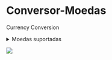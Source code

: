 # Conversor-Moedas
 Currency Conversion

<details>
  <summary>Moedas suportadas</summary>
<pre>
Afegane (AFN)
Ariary (MGA)
Balboa (PAB)
Baht (THB)
Birr etíope (ETB)
Bolivar Soberano Venezuelano (VES)
Boliviano (BOB)
Cedi (GHS)
Colon da Costa Rica (CRC)
Colon de El Salvador (SVC)
Cordoba Ouro (NIO)
Coroa dinamarquesa (DKK)
Coroa islandesa (ISK)
Coroa norueguesa (NOK)
Coroa sueca (SEK)
Coroa tcheca (CZK)
Dalasi (GMD)
Dinar argelino (DZD)
Dinar sérvio (RSD)
Dinar do Bahrein (BHD)
Dinar iraquiano (IQD)
Dinar jordaniano (JOD)
Dinar do Kuwait (KWD)
Dinar da Líbia (LYD)
Dinar macedonio (MKD)
Dinar tunisiano (TND)
Direito especial de saque (XDR)
Dirham dos Emirados Árabes Unidos (AED)
Dirham marroquino (MAD)
Dobra (STD)
Dólar australiano (AUD)
Dólar do Brunei (BND)
Dólar canadense (CAD)
Dólar do Caribe Oriental (XCD)
Dólar das Ilhas Cayman (KYD)
Dólar de Cingapura (SGD)
Dólar da Guiana (GYD)
Dólar da Namíbia (NAD)
Dólar dos Estados Unidos (USD)
Dólar de Fiji (FJD)
Dólar de Hong Kong (HKD)
Dólar das Ilhas Salomão (SBD)
Dólar da Libéria (LRD)
Dólar da Nova Zelândia (NZD)
Dolar do Zimbabue (ZWL)
Dólar das Bahamas (BSD)
Dólar de Barbados (BBD)
Dólar do Belize (BZD)
Dólar de Bermuda (BMD)
Dólar jamaicano (JMD)
Dólar do Suriname (SRD)
Dólar de Trindade e Tobago (TTD)
Dong (VND)
Dram (AMD)
Escudo cabo-verdiano (CVE)
Euro (EUR)
Florim de Aruba (AWG)
Forint (HUF)
Franco CFA BCEAO (XOF)
Franco CFA BEAC (XAF)
Franco CFP (XPF)
Franco congolês (CDF)
Franco suíço (CHF)
Franco do Burundi (BIF)
Franco das Comores (KMF)
Franco do Djibuti (DJF)
Franco da Guiné (GNF)
Franco de Ruanda (RWF)
Gourde (HTG)
Guarani (PYG)
Florim (ANG)
Grívnia (UAH)
Iene (JPY)
Kina (PGK)
Kuna (HRK)
Kwanza (AOA)
Lari (GEL)
Lek (ALL)
Lempira (HNL)
Leone (SLL)
Leu da Moldávia (MDL)
Lev (BGN)
Libra Esterlina (GBP)
Libra Sul Sudanesa (SSP)
Libra egípcia (EGP)
Libra das Malvinas (FKP)
Libra de Gibraltar (GIP)
Libra libanesa (LBP)
Libra da Síria (SYP)
Libra de Santa Helena (SHP)
Lilangeni (SZL)
Lira turca (TRY)
Loti (LSL)
Manat do Azerbaijão (AZN)
Marco conversível (BAM)
Naira (NGN)
Nakfa (ERN)
Ngultrum (BTN)
Nova libra sudanesa (SDG)
Metical (MZN)
Novo Dólar de Taiwan (TWD)
Leu romeno (RON)
Manat turcomano (TMT)
Novo sol (PEN)
Ouro (XAU)
Paanga (TOP)
Pataca (MOP)
Peso argentino (ARS)
Peso chileno (CLP)
Peso colombiano (COP)
Peso cubano (CUP)
Peso filipino (PHP)
Peso da Guiné-Bissau (GWP)
Peso mexicano (MXN)
Peso dominicano (DOP)
Peso Uruguaio (UYU)
Pula (BWP)
Kwacha de Zambia (ZMW)
Kwacha de Malavi (MWK)
Quetzal guatemalteco (GTQ)
Kyat (MMK)
Kip (LAK)
Rand (ZAR)
Real Brasileiro (BRL)
Renminbi (CNY)
Renminbi Hong Kong (CNH)
Rial saudita (SAR)
Rial do Qatar (QAR)
Rial do Iêmen (YER)
Rial iraniano (IRR)
Rial Omã (OMR)
Riel (KHR)
Ringgit (MYR)
RUBLO BIELORRUSSO (BYN)
Rublo (RUB)
Rufia maldivense (MVR)
Rupia das Seychelles (SCR)
Rupia indiana (INR)
Rupia indonésia (IDR)
Rupia de Maurício (MUR)
Rupia nepalesa (NPR)
Rupia paquistanesa (PKR)
Rupia do Sri Lanka (LKR)
Shekel (ILS)
Som (KGS)
Som Uzbeque (UZS)
Somoni (TJS)
Taka (BDT)
Tala (WST)
Tenge (KZT)
Tugrik (MNT)
Ouguiya (MRU)
Ouguiya (MRO)
Unidade monetária européia (XEU)
Unidade de Fomento (código de fundos) (CLF)
Vatu (VUV)
Won sul coreano (KRW)
Won norte coreano (KPW)
Xelim queniano (KES)
Xelim somali (SOS)
Xelim da Tanzânia (TZS)
Xelim de Uganda (UGX)
Zloty (PLN)
</pre>
</details>

![](https://i.imgur.com/cth2MJb.gif)
